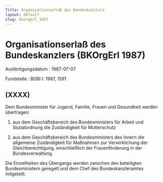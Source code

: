 ```yaml
---
Title: Organisationserlaß des Bundeskanzlers
layout: default
slug: bkorgerl_1987
---
```


# Organisationserlaß des Bundeskanzlers (BKOrgErl 1987)

Ausfertigungsdatum
:   1987-07-07

Fundstelle
:   BGBl I: 1987, 1591



## (XXXX)

Dem Bundesminister für Jugend, Familie, Frauen und Gesundheit werden
übertragen:

1.  aus dem Geschäftsbereich des Bundesministers für Arbeit und
    Sozialordnung die Zuständigkeit für Mutterschutz


2.  aus dem Geschäftsbereich des Bundesministers des Innern die allgemeine
    Zuständigkeit für Maßnahmen zur Verwirklichung der Gleichberechtigung,
    einschließlich der Frauenförderung in der Bundesverwaltung.



Die Einzelheiten des Übergangs werden zwischen den beteiligten
Bundesministern geregelt und dem Chef des Bundeskanzleramtes
mitgeteilt.

